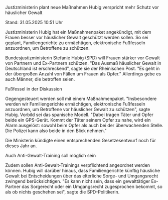 
Justizministerin plant neue Maßnahmen
Hubig verspricht mehr Schutz vor häuslicher Gewalt


Stand: 31.05.2025 10:51 Uhr


Justizministerin Hubig hat ein Maßnahmenpaket angekündigt, mit dem Frauen besser vor häuslicher Gewalt geschützt werden sollen. So sei geplant, Familiengerichte zu ermächtigen, elektronische Fußfesseln anzuordnen, um Betroffene zu schützen.



Bundesjustizministerin Stefanie Hubig (SPD) will Frauen stärker vor Gewalt von Partnern und Ex-Partnern schützen. "Das Ausmaß häuslicher Gewalt in Deutschland ist erschreckend", sagte sie der Rheinischen Post. "Es geht in der übergroßen Anzahl von Fällen um Frauen als Opfer." Allerdings gebe es auch Männer, die betroffen seien.

Fußfessel in der Diskussion


Gegengesteuert werden soll mit einem Maßnahmenpaket. "Insbesondere werden wir Familiengerichte ermächtigen, elektronische Fußfesseln anzuordnen, um Betroffene vor häuslicher Gewalt zu schützen", sagte Hubig. Vorbild sei das spanische Modell. "Dabei tragen Täter und Opfer beide ein GPS-Gerät. Kommt der Täter seinem Opfer zu nahe, wird ein Alarm ausgelöst: sowohl beim Opfer als auch bei der überwachenden Stelle. Die Polizei kann also beide in den Blick nehmen."


Die Ministerin kündigte einen entsprechenden Gesetzesentwurf noch für dieses Jahr an.

Auch Anti-Gewalt-Training soll möglich sein


Zudem sollen Anti-Gewalt-Trainings verpflichtend angeordnet werden können. Hubig will darüber hinaus, dass Familiengerichte künftig häusliche Gewalt bei Entscheidungen über das elterliche Sorge- und Umgangsrecht zwingend berücksichtigen. "Es kann nicht sein, dass ein gewalttätiger Ex-Partner das Sorgerecht oder ein Umgangsrecht zugesprochen bekommt, so als ob nichts geschehen sei", sagte die SPD-Politikerin.

